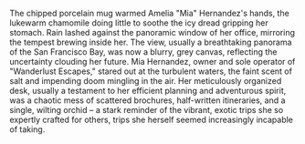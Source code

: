 The chipped porcelain mug warmed Amelia "Mia" Hernandez's hands, the lukewarm chamomile doing little to soothe the icy dread gripping her stomach.  Rain lashed against the panoramic window of her office, mirroring the tempest brewing inside her.  The view, usually a breathtaking panorama of the San Francisco Bay, was now a blurry, grey canvas, reflecting the uncertainty clouding her future. Mia Hernandez, owner and sole operator of "Wanderlust Escapes," stared out at the turbulent waters, the faint scent of salt and impending doom mingling in the air.  Her meticulously organized desk, usually a testament to her efficient planning and adventurous spirit, was a chaotic mess of scattered brochures, half-written itineraries, and a single, wilting orchid – a stark reminder of the vibrant, exotic trips she so expertly crafted for others, trips she herself seemed increasingly incapable of taking.

